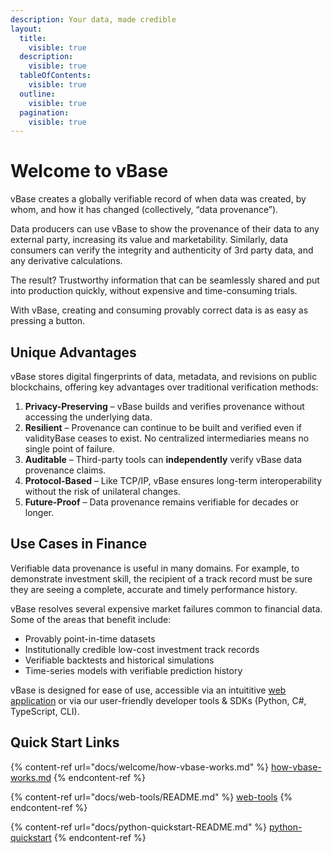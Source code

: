 ```yaml
---
description: Your data, made credible
layout:
  title:
    visible: true
  description:
    visible: true
  tableOfContents:
    visible: true
  outline:
    visible: true
  pagination:
    visible: true
---
```


# Welcome to vBase

vBase creates a globally verifiable record of when data was created, by whom, and how it has changed (collectively, “data provenance”). 

Data producers can use vBase to show the provenance of their data to any external party, increasing its value and marketability. Similarly, data consumers can verify the integrity and authenticity of 3rd party data, and any derivative calculations. 

The result? Trustworthy information that can be seamlessly shared and put into production quickly, without expensive and time-consuming trials.

With vBase, creating and consuming provably correct data is as easy as pressing a button.



## Unique Advantages

vBase stores digital fingerprints of data, metadata, and revisions on public blockchains, offering key advantages over traditional verification methods:  

1. **Privacy-Preserving** – vBase builds and verifies provenance without accessing the underlying data.  
2. **Resilient** – Provenance can continue to be built and verified even if validityBase ceases to exist. No centralized intermediaries means no single point of failure.  
3. **Auditable** – Third-party tools can **independently** verify vBase data provenance claims.  
4. **Protocol-Based** – Like TCP/IP, vBase ensures long-term interoperability without the risk of unilateral changes.  
5. **Future-Proof** – Data provenance remains verifiable for decades or longer.

## Use Cases in Finance

Verifiable data provenance is useful in many domains. For example, to demonstrate investment skill, the recipient of a track record must be sure they are seeing a complete, accurate and timely performance history. 

vBase resolves several expensive market failures common to financial data. Some of the areas that benefit include:

* Provably point-in-time datasets
* Institutionally credible low-cost investment track records
* Verifiable backtests and historical simulations
* Time-series models with verifiable prediction history




vBase is designed for ease of use, accessible via an intuititive [web application](https://app.vbase.com/) or via our user-friendly developer tools & SDKs (Python, C#, TypeScript, CLI). 





## Quick Start Links

{% content-ref url="docs/welcome/how-vbase-works.md" %}
[how-vbase-works.md](docs/welcome/how-vbase-works.md)
{% endcontent-ref %}

{% content-ref url="docs/web-tools/README.md" %}
[web-tools](docs/web-tools/README.md)
{% endcontent-ref %}

{% content-ref url="docs/python-quickstart-README.md" %}
[python-quickstart](docs/python-quickstart-README.md)
{% endcontent-ref %}



